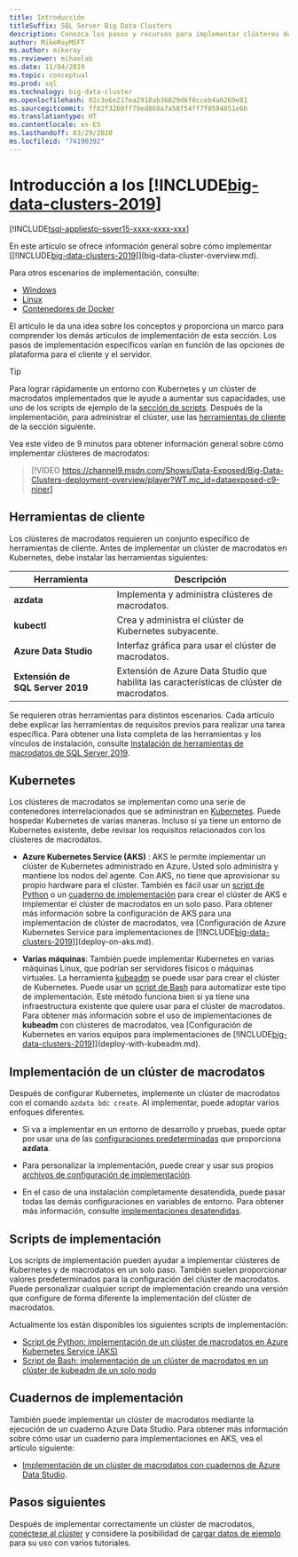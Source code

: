 ```yaml
---
title: Introducción
titleSuffix: SQL Server Big Data Clusters
description: Conozca los pasos y recursos para implementar clústeres de macrodatos de SQL Server.
author: MikeRayMSFT
ms.author: mikeray
ms.reviewer: mihaelab
ms.date: 11/04/2019
ms.topic: conceptual
ms.prod: sql
ms.technology: big-data-cluster
ms.openlocfilehash: 02c3e6e217ea2918ab36829d6f0cceb4a6269e81
ms.sourcegitcommit: ff82f3260ff79ed860a7a58f54ff7f0594851e6b
ms.translationtype: HT
ms.contentlocale: es-ES
ms.lasthandoff: 03/29/2020
ms.locfileid: "74190392"
---
```

# <a name="get-started-with-big-data-clusters-2019"></a>Introducción a los [!INCLUDE[big-data-clusters-2019](../includes/ssbigdataclusters-ss-nover.md)]

[!INCLUDE[tsql-appliesto-ssver15-xxxx-xxxx-xxx](../includes/tsql-appliesto-ssver15-xxxx-xxxx-xxx.md)]

En este artículo se ofrece información general sobre cómo implementar [[!INCLUDE[big-data-clusters-2019](../includes/ssbigdataclusters-ver15.md)]](big-data-cluster-overview.md).

Para otros escenarios de implementación, consulte:

- [Windows](../database-engine/install-windows/install-sql-server.md)
- [Linux](../linux/sql-server-linux-setup.md)
- [Contenedores de Docker](../linux/sql-server-linux-configure-docker.md)

El artículo le da una idea sobre los conceptos y proporciona un marco para comprender los demás artículos de implementación de esta sección. Los pasos de implementación específicos varían en función de las opciones de plataforma para el cliente y el servidor.

> [!TIP]
> Para lograr rápidamente un entorno con Kubernetes y un clúster de macrodatos implementados que le ayude a aumentar sus capacidades, use uno de los scripts de ejemplo de la [sección de scripts](#scripts). Después de la implementación, para administrar el clúster, use las [herramientas de cliente](#tools) de la sección siguiente.

Vea este vídeo de 9 minutos para obtener información general sobre cómo implementar clústeres de macrodatos:

> [!VIDEO https://channel9.msdn.com/Shows/Data-Exposed/Big-Data-Clusters-deployment-overview/player?WT.mc_id=dataexposed-c9-niner]


## <a name="client-tools"></a><a id="tools"></a> Herramientas de cliente

Los clústeres de macrodatos requieren un conjunto específico de herramientas de cliente. Antes de implementar un clúster de macrodatos en Kubernetes, debe instalar las herramientas siguientes:

| Herramienta | Descripción |
|---|---|
| **azdata** | Implementa y administra clústeres de macrodatos. |
| **kubectl** | Crea y administra el clúster de Kubernetes subyacente. |
| **Azure Data Studio** | Interfaz gráfica para usar el clúster de macrodatos. |
| **Extensión de SQL Server 2019** | Extensión de Azure Data Studio que habilita las características de clúster de macrodatos. |

Se requieren otras herramientas para distintos escenarios. Cada artículo debe explicar las herramientas de requisitos previos para realizar una tarea específica. Para obtener una lista completa de las herramientas y los vínculos de instalación, consulte [Instalación de herramientas de macrodatos de SQL Server 2019](deploy-big-data-tools.md).

## <a name="kubernetes"></a>Kubernetes

Los clústeres de macrodatos se implementan como una serie de contenedores interrelacionados que se administran en [Kubernetes](https://kubernetes.io/docs/home). Puede hospedar Kubernetes de varias maneras. Incluso si ya tiene un entorno de Kubernetes existente, debe revisar los requisitos relacionados con los clústeres de macrodatos.

- **Azure Kubernetes Service (AKS)** : AKS le permite implementar un clúster de Kubernetes administrado en Azure. Usted solo administra y mantiene los nodos del agente. Con AKS, no tiene que aprovisionar su propio hardware para el clúster. También es fácil usar un [script de Python](quickstart-big-data-cluster-deploy.md) o un [cuaderno de implementación](deploy-notebooks.md) para crear el clúster de AKS e implementar el clúster de macrodatos en un solo paso. Para obtener más información sobre la configuración de AKS para una implementación de clúster de macrodatos, vea [Configuración de Azure Kubernetes Service para implementaciones de [!INCLUDE[big-data-clusters-2019](../includes/ssbigdataclusters-ver15.md)]](deploy-on-aks.md).

- **Varias máquinas**: También puede implementar Kubernetes en varias máquinas Linux, que podrían ser servidores físicos o máquinas virtuales. La herramienta [kubeadm](https://kubernetes.io/docs/setup/independent/create-cluster-kubeadm/) se puede usar para crear el clúster de Kubernetes. Puede usar un [script de Bash](deployment-script-single-node-kubeadm.md) para automatizar este tipo de implementación. Este método funciona bien si ya tiene una infraestructura existente que quiere usar para el clúster de macrodatos. Para obtener más información sobre el uso de implementaciones de **kubeadm** con clústeres de macrodatos, vea [Configuración de Kubernetes en varios equipos para implementaciones de [!INCLUDE[big-data-clusters-2019](../includes/ssbigdataclusters-ver15.md)]](deploy-with-kubeadm.md).

## <a name="deploy-a-big-data-cluster"></a>Implementación de un clúster de macrodatos

Después de configurar Kubernetes, implemente un clúster de macrodatos con el comando `azdata bdc create`. Al implementar, puede adoptar varios enfoques diferentes.

- Si va a implementar en un entorno de desarrollo y pruebas, puede optar por usar una de las [configuraciones predeterminadas](deployment-guidance.md#deploy) que proporciona **azdata**.

- Para personalizar la implementación, puede crear y usar sus propios [archivos de configuración de implementación](deployment-guidance.md#configfile).

- En el caso de una instalación completamente desatendida, puede pasar todas las demás configuraciones en variables de entorno. Para obtener más información, consulte [implementaciones desatendidas](deployment-guidance.md#unattended).


## <a name="deployment-scripts"></a><a id="scripts"></a> Scripts de implementación

Los scripts de implementación pueden ayudar a implementar clústeres de Kubernetes y de macrodatos en un solo paso. También suelen proporcionar valores predeterminados para la configuración del clúster de macrodatos. Puede personalizar cualquier script de implementación creando una versión que configure de forma diferente la implementación del clúster de macrodatos.

Actualmente los están disponibles los siguientes scripts de implementación:

- [Script de Python: implementación de un clúster de macrodatos en Azure Kubernetes Service (AKS)](quickstart-big-data-cluster-deploy.md)
- [Script de Bash: implementación de un clúster de macrodatos en un clúster de kubeadm de un solo nodo](deployment-script-single-node-kubeadm.md)

## <a name="deployment-notebooks"></a>Cuadernos de implementación

También puede implementar un clúster de macrodatos mediante la ejecución de un cuaderno Azure Data Studio. Para obtener más información sobre cómo usar un cuaderno para implementaciones en AKS, vea el artículo siguiente:

- [Implementación de un clúster de macrodatos con cuadernos de Azure Data Studio](deploy-notebooks.md).

## <a name="next-steps"></a>Pasos siguientes

Después de implementar correctamente un clúster de macrodatos, [conéctese al clúster](connect-to-big-data-cluster.md) y considere la posibilidad de [cargar datos de ejemplo](tutorial-load-sample-data.md) para su uso con varios tutoriales.
